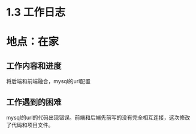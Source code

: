 # 1.3 工作日志

# 地点：在家

## 工作内容和进度
将后端和前端融合，mysql的url配置


## 工作遇到的困难
mysql的url的代码出现错误。前端和后端先前写的没有完全相互连接，这次修改了代码和项目文件。